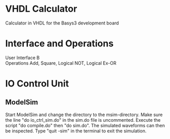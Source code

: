 # VHDL Calculator
Calculator in VHDL for the Basys3 development board

# Interface and Operations
User Interface B  
Operations Add, Square, Logical NOT, Logical Ex-OR  

# IO Control Unit

## ModelSim
Start ModelSim and change the directory to the msim-directory. Make sure the line "do io_ctrl_sim.do" in the sim.do file is uncommented. Execute the script "do compile.do" then "do sim.do". The simulated waveforms can then be inspected. Type "quit -sim" in the terminal to exit the simulation.
